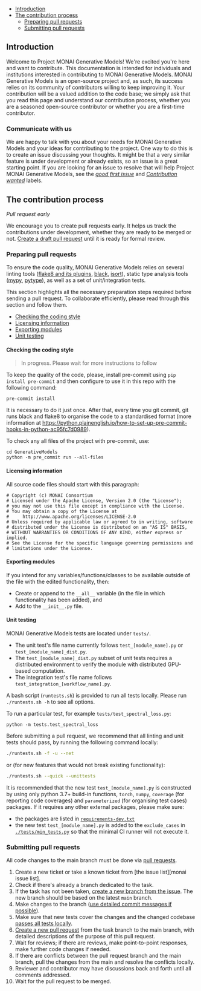 - [Introduction](#introduction)
- [The contribution process](#the-contribution-process)
  * [Preparing pull requests](#preparing-pull-requests)
  * [Submitting pull requests](#submitting-pull-requests)

## Introduction


Welcome to Project MONAI Generative Models! We're excited you're here and want to contribute. This documentation is intended for individuals and institutions interested in contributing to MONAI Generative Models. MONAI Generative Models is an open-source project and, as such, its success relies on its community of contributors willing to keep improving it. Your contribution will be a valued addition to the code base; we simply ask that you read this page and understand our contribution process, whether you are a seasoned open-source contributor or whether you are a first-time contributor.

### Communicate with us

We are happy to talk with you about your needs for MONAI Generative Models and your ideas for contributing to the project. One way to do this is to create an issue discussing your thoughts. It might be that a very similar feature is under development or already exists, so an issue is a great starting point. If you are looking for an issue to resolve that will help Project MONAI Generative Models, see the [*good first issue*](https://github.com/Project-MONAI/GenerativeModels/labels/good%20first%20issue) and [*Contribution wanted*](https://github.com/Project-MONAI/GenerativeModels/labels/Contribution%20wanted) labels.

## The contribution process

_Pull request early_

We encourage you to create pull requests early. It helps us track the contributions under development, whether they are ready to be merged or not. [Create a draft pull request](https://docs.github.com/en/pull-requests/collaborating-with-pull-requests/proposing-changes-to-your-work-with-pull-requests/changing-the-stage-of-a-pull-request) until it is ready for formal review.


### Preparing pull requests
To ensure the code quality, MONAI Generative Models relies on several linting tools ([flake8 and its plugins](https://gitlab.com/pycqa/flake8), [black](https://github.com/psf/black), [isort](https://github.com/timothycrosley/isort)),
static type analysis tools ([mypy](https://github.com/python/mypy), [pytype](https://github.com/google/pytype)), as well as a set of unit/integration tests.

This section highlights all the necessary preparation steps required before sending a pull request.
To collaborate efficiently, please read through this section and follow them.

* [Checking the coding style](#checking-the-coding-style)
* [Licensing information](#licensing-information)
* [Exporting modules](#exporting-modules)
* [Unit testing](#unit-testing)

#### Checking the coding style
>In progress.  Please wait for more instructions to follow

To keep the quality of the code, please, install pre-commit using ``pip install pre-commit`` and then configure to use it in this repo with the following command:
```shell
pre-commit install
```
It is necessary to do it just once. After that, every time you git commit, git runs black and flake8 to organise the code to a standardised format (more information at https://python.plainenglish.io/how-to-set-up-pre-commit-hooks-in-python-ac95fc7d0989).

To check any all files of the project with pre-commit, use:
```
cd GenerativeModels
python -m pre_commit run --all-files
```

#### Licensing information
All source code files should start with this paragraph:

```
# Copyright (c) MONAI Consortium
# Licensed under the Apache License, Version 2.0 (the "License");
# you may not use this file except in compliance with the License.
# You may obtain a copy of the License at
#     http://www.apache.org/licenses/LICENSE-2.0
# Unless required by applicable law or agreed to in writing, software
# distributed under the License is distributed on an "AS IS" BASIS,
# WITHOUT WARRANTIES OR CONDITIONS OF ANY KIND, either express or implied.
# See the License for the specific language governing permissions and
# limitations under the License.

```

#### Exporting modules

If you intend for any variables/functions/classes to be available outside of the file with the edited functionality, then:

- Create or append to the `__all__` variable (in the file in which functionality has been added), and
- Add to the `__init__.py` file.

#### Unit testing
MONAI Generative Models tests are located under `tests/`.

- The unit test's file name currently follows `test_[module_name].py` or `test_[module_name]_dist.py`.
- The `test_[module_name]_dist.py` subset of unit tests requires a distributed environment to verify the module with distributed GPU-based computation.
- The integration test's file name follows `test_integration_[workflow_name].py`.

A bash script (`runtests.sh`) is provided to run all tests locally.
Please run ``./runtests.sh -h`` to see all options.

To run a particular test, for example `tests/test_spectral_loss.py`:
```
python -m tests.test_spectral_loss
```

Before submitting a pull request, we recommend that all linting and unit tests
should pass, by running the following command locally:

```bash
./runtests.sh -f -u --net
```
or (for new features that would not break existing functionality):

```bash
./runtests.sh --quick --unittests
```

It is recommended that the new test `test_[module_name].py` is constructed by using only
python 3.7+ build-in functions, `torch`, `numpy`, `coverage` (for reporting code coverages) and `parameterized` (for organising test cases) packages.
If it requires any other external packages, please make sure:
- the packages are listed in [`requirements-dev.txt`](requirements-dev.txt)
- the new test `test_[module_name].py` is added to the `exclude_cases` in [`./tests/min_tests.py`](testsin_tests.py) so that
the minimal CI runner will not execute it.


### Submitting pull requests
All code changes to the main branch must be done via [pull requests](https://help.github.com/en/github/collaborating-with-issues-and-pull-requests/proposing-changes-to-your-work-with-pull-requests).
1. Create a new ticket or take a known ticket from [the issue list][monai issue list].
1. Check if there's already a branch dedicated to the task.
1. If the task has not been taken, [create a new branch from the issue](https://docs.github.com/en/issues/tracking-your-work-with-issues/creating-a-branch-for-an-issue).
The new branch should be based on the latest `main` branch.
1. Make changes to the branch ([use detailed commit messages if possible](https://chris.beams.io/posts/git-commit/)).
1. Make sure that new tests cover the changes and the changed codebase [passes all tests locally](#unit-testing).
1. [Create a new pull request](https://help.github.com/en/desktop/contributing-to-projects/creating-a-pull-request) from the task branch to the main branch, with detailed descriptions of the purpose of this pull request.
1. Wait for reviews; if there are reviews, make point-to-point responses, make further code changes if needed.
1. If there are conflicts between the pull request branch and the main branch, pull the changes from the main and resolve the conflicts locally.
1. Reviewer and contributor may have discussions back and forth until all comments addressed.
1. Wait for the pull request to be merged.

